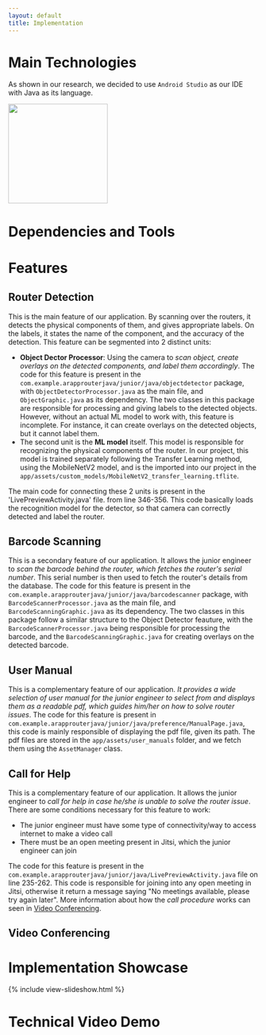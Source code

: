 ```yaml
---
layout: default
title: Implementation
---
```

# Main Technologies #
As shown in our research, we decided to use `Android Studio` as our IDE with Java as its language.

<img src="/2023/group43/assets/images/implementation/Android_Studio.png" width="200" height="200">

# Dependencies and Tools #

# Features #
## Router Detection ##
This is the main feature of our application. By scanning over the routers, it detects the physical components of them, and gives appropriate labels. On the labels, it states the name of the component, and the accuracy of the detection. This feature can be segmented into 2 distinct units: 
- **Object Dector Processor**: Using the camera to *scan object, create overlays on the detected components, and label them accordingly*. The code for this feature is present in the `com.example.arapprouterjava/junior/java/objectdetector` package, with `ObjectDetectorProcessor.java` as the main file, and `ObjectGraphic.java` as its dependency. The two classes in this package are responsible for processing and giving labels to the detected objects. However, without an actual ML model to work with, this feature is incomplete. For instance, it can create overlays on the detected objects, but it cannot label them.
- The second unit is the **ML model** itself. This model is responsible for recognizing the physical components of the router. In our project, this model is trained separately following the Transfer Learning method, using the MobileNetV2 model, and is the imported into our project in the `app/assets/custom_models/MobileNetV2_transfer_learning.tflite`.

The main code for connecting these 2 units is present in the 'LivePreviewActivity.java' file. from line 346-356. This code basically loads the recognition model for the detector, so that camera can correctly detected and label the router.

## Barcode Scanning ##
This is a secondary feature of our application. It allows the junior engineer to *scan the barcode behind the router, which fetches the router's serial number*. This serial number is then used to fetch the router's details from the database. The code for this feature is present in the `com.example.arapprouterjava/junior/java/barcodescanner` package, with `BarcodeScannerProcessor.java` as the main file, and `BarcodeScanningGraphic.java` as its dependency. The two classes in this package follow a similar structure to the Object Detector feauture, with the `BarcodeScannerProcessor.java` being responsible for processing the barcode, and the `BarcodeScanningGraphic.java` for creating overlays on the detected barcode.

## User Manual ##
This is a complementary feature of our application. *It provides a wide selection of user manual for the junior engineer to select from and displays them as a readable pdf, which guides him/her on how to solve router issues*. The code for this feature is present in `com.example.arapprouterjava/junior/java/preference/ManualPage.java`, this code is mainly responsible of displaying the pdf file, given its path. The pdf files are stored in the `app/assets/user_manuals` folder, and we fetch them using the `AssetManager` class.

## Call for Help ##
This is a complementary feature of our application. It allows the junior engineer to *call for help in case he/she is unable to solve the router issue*. There are some conditions necessary for this feature to work:
- The junior engineer must have some type of connectivity/way to access internet to make a video call
- There must be an open meeting present in Jitsi, which the junior engineer can join

The code for this feature is present in the `com.example.arapprouterjava/junior/java/LivePreviewActivity.java` file on line 235-262. This code is responsible for joining into any open meeting in Jitsi, otherwise it return a message saying "No meetings available, please try again later". More information about how the *call procedure* works can seen in [Video Conferencing](#video-conferencing).

## Video Conferencing ##


# Implementation Showcase 
{% include view-slideshow.html %}

# Technical Video Demo # 

